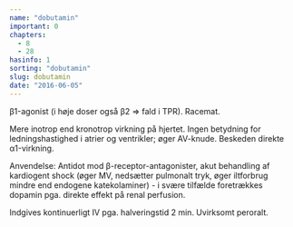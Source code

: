 ```yaml
---
name: "dobutamin"
important: 0
chapters:
  - 8
  - 28
hasinfo: 1
sorting: "dobutamin"
slug: dobutamin
date: "2016-06-05"
---
```


β1-agonist (i høje doser også β2 => fald i TPR). Racemat.

Mere inotrop end kronotrop virkning på hjertet. Ingen betydning for
ledningshastighed i atrier og ventrikler; øger AV-knude. Beskeden direkte
α1-virkning.

Anvendelse: Antidot mod β-receptor-antagonister, akut behandling af kardiogent
shock (øger MV, nedsætter pulmonalt tryk, øger iltforbrug mindre end endogene
katekolaminer) - i svære tilfælde foretrækkes dopamin pga. direkte effekt på
renal perfusion.

Indgives kontinuerligt IV pga. halveringstid 2 min. Uvirksomt peroralt.
